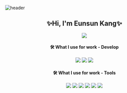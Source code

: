 ![header](https://capsule-render.vercel.app/api?type=Waving&color=timeGradient&height=350&section=header&text=Eunsun%&fontSize=90)

<div align="center">
<h2>✨Hi, I'm Eunsun Kang✨</h2>
</div>

<!-- 방문자 수 -->
<div align="center">
<a href="https://hits.seeyoufarm.com"><img src="https://hits.seeyoufarm.com/api/count/incr/badge.svg?url=https%3A%2F%2Fgithub.com%2Fdobbi030&count_bg=%23FFB5C1&title_bg=%23555555&icon=github.svg&icon_color=%23FFFFFF&title=Today&edge_flat=false"/></a>
</div>

<div align="center">
<h4>🛠 What I use for work - Develop </h4>
<img src="https://img.shields.io/badge/Android-3DDC84?style=flat-square&logo=Android&logoColor=white"/>
<img src="https://img.shields.io/badge/Kotlin-7F52FF?style=flat-square&logo=Kotlin&logoColor=white"/>
<img src="https://img.shields.io/badge/Jetpack_Compose-4285F4?style=flat-square&logo=JetpackCompose&logoColor=white"/>
</div>

<div align="center">
<h4>🛠 What I use for work - Tools </h4>
<img src="https://img.shields.io/badge/Android_Studio-3DDC84?style=flat-square&logo=AndroidStudio&logoColor=white"/>
<img src="https://img.shields.io/badge/Github-181717?style=flat-square&logo=Github&logoColor=white"/>
<img src="https://img.shields.io/badge/GitLab-FC6D26?style=flat-square&logo=GitLab&logoColor=white"/>
<img src="https://img.shields.io/badge/Jira_Software-0052CC?style=flat-square&logo=JiraSoftware&logoColor=white"/>
<img src="https://img.shields.io/badge/Notion-000000?style=flat-square&logo=Notion&logoColor=white"/>
<img src="https://img.shields.io/badge/Slack-4A154B?style=flat-square&logo=Slack&logoColor=white"/>
</div>



<!--
**dobbi030/dobbi030** is a ✨ _special_ ✨ repository because its `README.md` (this file) appears on your GitHub profile.

Here are some ideas to get you started:

- 🔭 I’m currently working on ...
- 🌱 I’m currently learning ...
- 👯 I’m looking to collaborate on ...
- 🤔 I’m looking for help with ...
- 💬 Ask me about ...
- 📫 How to reach me: ...
- 😄 Pronouns: ...
- ⚡ Fun fact: ...
-->

